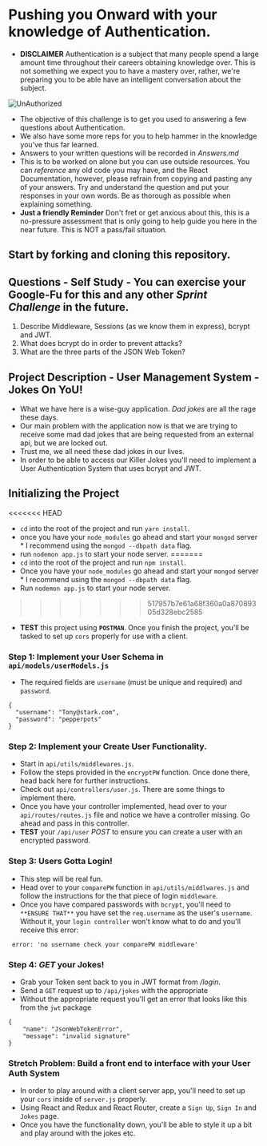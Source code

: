 # Pushing you Onward with your knowledge of Authentication.

* **DISCLAIMER** Authentication is a subject that many people spend a large amount time throughout their careers obtaining knowledge over. This is not something we expect you to have a mastery over, rather, we're preparing you to be able have an intelligent conversation about the subject.

![UnAuthorized](keep-calm-you-are-not-authorized.png)

* The objective of this challenge is to get you used to answering a few questions about Authentication.
* We also have some more reps for you to help hammer in the knowledge you've thus far learned.
* Answers to your written questions will be recorded in _Answers.md_
* This is to be worked on alone but you can use outside resources. You can _reference_ any old code you may have, and the React Documentation, however, please refrain from copying and pasting any of your answers. Try and understand the question and put your responses in your own words. Be as thorough as possible when explaining something.
* **Just a friendly Reminder** Don't fret or get anxious about this, this is a no-pressure assessment that is only going to help guide you here in the near future. This is NOT a pass/fail situation.

## Start by forking and cloning this repository.

## Questions - Self Study - You can exercise your Google-Fu for this and any other _Sprint Challenge_ in the future.

1.  Describe Middleware, Sessions (as we know them in express), bcrypt and JWT.
1.  What does bcrypt do in order to prevent attacks?
1.  What are the three parts of the JSON Web Token?

## Project Description - User Management System - Jokes On YoU!

* What we have here is a wise-guy application. _Dad jokes_ are all the rage these days.
* Our main problem with the application now is that we are trying to receive some mad dad jokes that are being requested from an external api, but we are locked out.
* Trust me, we all need these dad jokes in our lives.
* In order to be able to access our Killer Jokes you'll need to implement a User Authentication System that uses bcrypt and JWT.

## Initializing the Project

<<<<<<< HEAD
* `cd` into the root of the project and run `yarn install`.
* once you have your `node_modules` go ahead and start your `mongod` server \* I recommend using the `mongod --dbpath data` flag.
* run `nodemon app.js` to start your node server.
=======
* `cd` into the root of the project and run `npm install`.
* Once you have your `node_modules` go ahead and start your `mongod` server \* I recommend using the `mongod --dbpath data` flag.
* Run `nodemon app.js` to start your node server.
>>>>>>> 517957b7e61a68f360a0a87089305d328ebc2585
* **TEST** this project using **`POSTMAN`**. Once you finish the project, you'll be tasked to set up `cors` properly for use with a client.

### Step 1: Implement your User Schema in `api/models/userModels.js`

* The required fields are `username` (must be unique and required) and `password`.

```
{
  "username": "Tony@stark.com",
  "password": "pepperpots"
}
```

### Step 2: Implement your Create User Functionality.

* Start in `api/utils/middlewares.js`.
* Follow the steps provided in the `encryptPW` function. Once done there, head back here for further instructions.
* Check out `api/controllers/user.js`. There are some things to implement there.
* Once you have your controller implemented, head over to your `api/routes/routes.js` file and notice we have a controller missing. Go ahead and pass in this controller.
* **TEST** your `/api/user` _POST_ to ensure you can create a user with an encrypted password.

### Step 3: Users Gotta Login!

* This step will be real fun.
* Head over to your `comparePW` function in `api/utils/middlwares.js` and follow the instructions for the that piece of login `middleware`.
* Once you have compared passwords with `bcrypt`, you'll need to `**ENSURE THAT**` you have set the `req.username` as the user's `username`. Without it, your `login controller` won't know what to do and you'll receive this error:

```
 error: 'no username check your comparePW middleware'
```

### Step 4: _GET_ your Jokes!

* Grab your Token sent back to you in JWT format from _/login_.
* Send a `GET` request up to `/api/jokes` with the appropriate
* Without the appropriate request you'll get an error that looks like this from the `jwt` package

```
{
    "name": "JsonWebTokenError",
    "message": "invalid signature"
}
```

### Stretch Problem: Build a front end to interface with your User Auth System

* In order to play around with a client server app, you'll need to set up your `cors` inside of `server.js` properly.
* Using React and Redux and React Router, create a `Sign Up`, `Sign In` and `Jokes` page.
* Once you have the functionality down, you'll be able to style it up a bit and play around with the jokes etc.
